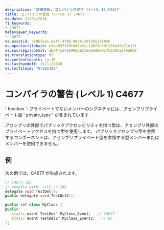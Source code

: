 ```yaml
---
description: '詳細情報: コンパイラの警告 (レベル 1) C4677'
title: コンパイラの警告 (レベル 1) C4677
ms.date: 11/04/2016
f1_keywords:
- C4677
helpviewer_keywords:
- C4677
ms.assetid: a8d656a1-e2ff-4f8b-9028-201765131026
ms.openlocfilehash: e2edd37149fd4242cc1a0f5c5df29fe4fe21e17f
ms.sourcegitcommit: d6af41e42699628c3e2e6063ec7b03931a49a098
ms.translationtype: MT
ms.contentlocale: ja-JP
ms.lasthandoff: 12/11/2020
ms.locfileid: "97285423"
---
```

# <a name="compiler-warning-level-1-c4677"></a>コンパイラの警告 (レベル 1) C4677

' function ': プライベートでないメンバーのシグネチャには、アセンブリプライベート型 ' private_type ' が含まれています

アセンブリの外部でパブリックアクセシビリティを持つ型は、アセンブリ外部のプライベートアクセスを持つ型を使用します。 パブリックアセンブリ型を参照するコンポーネントは、アセンブリプライベート型を参照する型メンバーまたはメンバーを使用できません。

## <a name="example"></a>例

次の例では、C4677 が生成されます。

```cpp
// C4677.cpp
// compile with: /clr /c /W1
delegate void TestDel();
public delegate void TestDel2();

public ref class MyClass {
public:
   static event TestDel^ MyClass_Event;   // C4677
   static event TestDel2^ MyClass_Event2;   // OK
};
```
